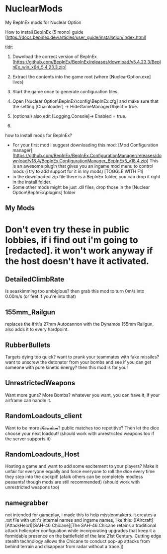 # NuclearMods
My BepInEx mods for Nuclear Option

How to install BepInEx (5 mono) guide [https://docs.bepinex.dev/articles/user_guide/installation/index.html]

tldr:
1. Download the correct version of BepInEx [https://github.com/BepInEx/BepInEx/releases/download/v5.4.23.3/BepInEx_win_x64_5.4.23.3.zip]
2. Extract the contents into the game root (where [NuclearOption.exe] lives)
3. Start the game once to generate configuration files.
4. Open [Nuclear Option\BepInEx\config\BepInEx.cfg] and make sure that the setting [Chainloader]
 -> HideGameManagerObject = true.
5. (optional) also edit [Logging.Console]-> Enabled = true.

6. 
how to install mods for BepInEx?
- For your first mod i suggest downloading this mod: [Mod Configuration manager]
   [https://github.com/BepInEx/BepInEx.ConfigurationManager/releases/download/v18.4/BepInEx.ConfigurationManager_BepInEx5_v18.4.zip]
   This is an awesome plugin that gives you an ingame mod menu to control mods (i try to add support for it in my mods) [TOGGLE WITH F1]
- in the downloaded zip file there is a BepInEx folder, you can drop it right in the install folder.
- Some other mods might be just .dll files, drop those in the [Nuclear Option\BepInEx\plugins] folder

## My Mods
# Don't even try these in public lobbies, if i find out i'm going to [redacted]. it won't work anyway if the host doesn't have it activated.

## DetailedClimbRate
Is seaskimming too ambigious? then grab this mod to turn 0m/s into 0.00m/s (or feet if you're into that)

## 155mm_Railgun
replaces the Ifrit's 27mm Autocannon with the Dynamos 155mm Railgun, also adds it to every hardpoint.

## RubberBullets
Targets dying too quick? want to prank your teammates with fake missiles? want to unscrew the detonator from your bombs and see if you can get someone with pure kinetic energy? then this mod is for you!

## UnrestrictedWeapons
Want more guns? More Bombs? whatever you want, you can have it, if your airframe can handle it. 

## RandomLoadouts_client
Want to be more 𝓡𝓪𝓷𝓭𝓸𝓶? public matches too repetitive? Then let the dice choose your next loadout! (should work with unrestricted weapons too if the server supports it)

## RandomLoadouts_Host
Hosting a game and want to add some excitement to your players? Make it unfair for everyone equally and force everyone to roll the dice every time they step into the cockpit! (afaik others can be completely modless peasants! though mods are still recommended) (should work with unrestricted weapons too)

## namegrabber
not intended for gameplay, i made this to help missionmakers. it creates a .txt file with unit's internal names and ingame names, like this: ([Aircraft][AttackHelo1][SAH-46 Chicane][The SAH-46 Chicane retains a traditional attack helicopter configuation while incorporating upgrades that keep it a formidable presence on the battlefield of the late 21st Century. Cutting edge stealth technology allows the Chicane to conduct pop-up attacks from behind terrain and disappear from radar without a trace.])


